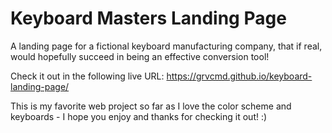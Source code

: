 ﻿# Keyboard Masters Landing Page
 
 A landing page for a fictional keyboard manufacturing company, that if real, would hopefully succeed in being an effective conversion tool!
 
 Check it out in the following live URL: https://grvcmd.github.io/keyboard-landing-page/
 
 This is my favorite web project so far as I love the color scheme and keyboards - I hope you enjoy and thanks for checking it out! :)
